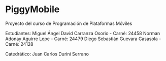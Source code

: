 # PiggyMobile
Proyecto del curso de Programación de Plataformas Móviles

Estudiantes:
Miguel Ángel David Carranza Osorio - Carné: 24458 
Norman Adonay Aguirre Lepe - Carné: 24479 
Diego Sebastián Guevara Casasola -Carné: 24128

Catedrático:
Juan Carlos Durini Serrano